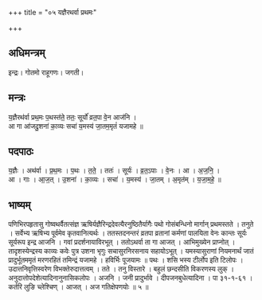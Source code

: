+++
title = "०५ यज्ञैरथर्वा प्रथमः"

+++
## अधिमन्त्रम्
इन्द्रः। गोतमो राहूगणः। जगती।

## मन्त्रः
य॒ज्ञैरथ॑र्वा प्रथ॒मः प॒थस्त॑ते॒ ततः॒ सूर्यो॑ व्रत॒पा वे॒न आज॑नि ।  
आ गा आ॑जदु॒शना॑ का॒व्यः सचा॑ य॒मस्य॑ जा॒तम॒मृतं॑ यजामहे ॥

## पदपाठः
य॒ज्ञैः । अथ॑र्वा । प्र॒थ॒मः । प॒थः । त॒ते॒ । ततः॑ । सूर्यः॑ । व्र॒त॒ऽपाः । वे॒नः । आ । अ॒ज॒नि॒ ।  
आ । गाः । आ॒ज॒त् । उ॒शना॑ । का॒व्यः । सचा॑ । य॒मस्य॑ । जा॒तम् । अ॒मृत॑म् । य॒जा॒म॒हे॒ ॥

## भाष्यम्
पणिभिरपहृतासु गोष्वथर्वैतत्संज्ञ ऋषिर्यज्ञैरिन्द्रदेवत्यैरनुष्ठितैर्यागैः पथो गोसंबन्धिनो मार्गान् प्रथमस्तते । तनुते । सर्वेभ्य ऋषिभ्य पूर्वमेव कृतवानित्यर्थः । ततस्तदनन्तरं व्रतपा व्रतानां कर्मणां पालयिता वेनः कान्तः सूर्यः सूर्यरूप इन्द्र आजनि । गवां प्रदर्शनायाविरभूत् । ततोऽथर्वा ता गा आजत् । आभिमुख्येन प्राप्नोत् । तादृशस्येन्द्रस्य काव्यः कवेः पुत्र उशना भृगुः सचासुरनिरसनाय सहायोऽभूत् । यमस्यासुराणां नियमनार्थं जातं प्रादुर्भूतममृतं मरणरहितं तमिन्द्रं यजामहे । हविर्भिः पूजयामः ॥ पथः । शसि भस्य टीर्लोप इति टिलोपः । उदात्तनिवृत्तिस्वरेण विभक्तेरुदात्तत्वम् । तते । तनु विस्तारे । बहुलं छन्दसीति विकरणस्य लुक् । अनुदात्तोपदेशेत्यादिनानुनासिकलोपः । अजनि । जनी प्रादुर्भावे । दीपजनबुधेत्यादिना । पा ३१-१-६१ । कर्तरि लुङि च्लेश्चिण् । आजत् । अज गतिक्षेपणयोः ॥ ५ ॥